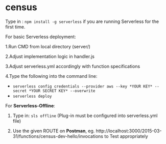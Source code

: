 # census

Type in :  `npm install -g serverless`  if you are running Serverless for the first time.
 
 For basic Serverless deployment:
 
1.Run CMD from local directory (server/)

2.Adjust implementation logic in handler.js

3.Adjust serverless.yml accordingly with function specifications

4.Type the following into the command line:
* `serverless config credentials --provider aws --key *YOUR KEY* --secret *YOUR SECRET KEY* --overwrite`
* `serverless deploy`

For **Serverless-Offline**:

1. Type in: `sls offline` (Plug-in must be configured into serverless.yml file)

2. Use the given ROUTE on **Postman**, eg. http://localhost:3000/2015-03-31/functions/census-dev-hello/invocations to Test appropriately








